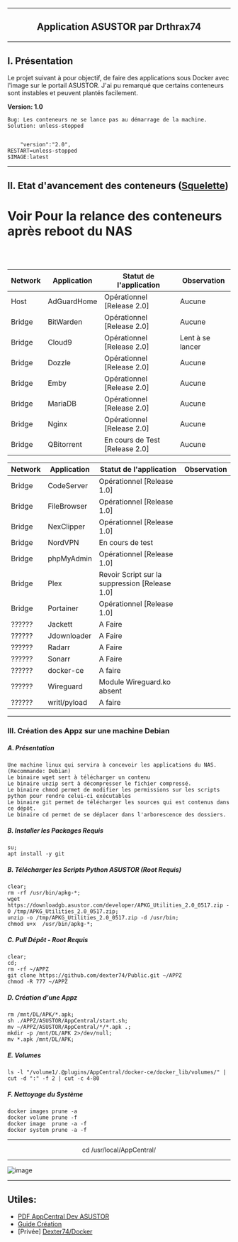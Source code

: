 ---------------------------------------------------------------------------------------------------------------------------------------------------------------------
## <p align='center'>Application ASUSTOR par Drthrax74</p>

---------------------------------------------------------------------------------------------------------------------------------------------------------------------

## I. Présentation
Le projet suivant à pour objectif, de faire des applications sous Docker avec l'image sur le portail ASUSTOR.
J'ai pu remarqué que certains conteneurs sont instables et peuvent plantés facilement.


**Version: 1.0**
```
Bug: Les conteneurs ne se lance pas au démarrage de la machine.
Solution: unless-stopped


    "version":"2.0", 
RESTART=unless-stopped
$IMAGE:latest
```

---------------------------------------------------------------------------------------------------------------------------------------------------------------------

## II. Etat d'avancement des conteneurs ([Squelette](https://github.com/dexter74/Public/blob/main/ASUSTOR/AppCentral/Squelette.md))

# Voir Pour la relance des conteneurs après reboot du NAS

<br />
<br />


| Network  |  Application  | Statut de l'application        | Observation          |
| -------- | ------------- | ------------------------------ | -------------------- |
|  Host    | AdGuardHome   | Opérationnel [Release 2.0]     |  Aucune              |
|  Bridge  | BitWarden     | Opérationnel [Release 2.0]     |  Aucune              |
|  Bridge  | Cloud9        | Opérationnel [Release 2.0]     | Lent à se lancer     |
|  Bridge  | Dozzle        | Opérationnel [Release 2.0]     |  Aucune              |
|  Bridge  | Emby 	        | Opérationnel [Release 2.0]     |  Aucune              |
|  Bridge  | MariaDB       | Opérationnel [Release 2.0]     |  Aucune              |
|  Bridge  | Nginx         | Opérationnel [Release 2.0]     |  Aucune              |
|  Bridge  | QBitorrent    | En cours de Test [Release 2.0] |  Aucune              |



| Network  |  Application  | Statut de l'application        | Observation          |
| -------- | ------------- | ------------------------------ | -------------------- |
|  Bridge  | CodeServer    | Opérationnel [Release 1.0]     |                      |
|  Bridge  | FileBrowser   | Opérationnel [Release 1.0]     |                      |
|  Bridge  | NexClipper    | Opérationnel [Release 1.0]     |                      |
|  Bridge  | NordVPN       | En cours de test               |                      |
|  Bridge  | phpMyAdmin    | Opérationnel [Release 1.0]     |                      |
|  Bridge  | Plex          | Revoir Script sur la suppression [Release 1.0]|       |
|  Bridge  | Portainer     | Opérationnel [Release 1.0]     |                      |
|  ??????  | Jackett       | A Faire                        |                      |
|  ??????  | Jdownloader   | A Faire                        |                      |
|  ??????  | Radarr        | A Faire                        |                      |
|  ??????  | Sonarr        | A Faire                        |                      |
|  ??????  | docker-ce     | A faire                        |                      |
|  ??????  | Wireguard     | Module Wireguard.ko absent     |                      |
|  ??????  | writl/pyload  | A faire                        |                      |

---------------------------------------------------------------------------------------------------------------------------------------------------------------------
### III. Création des Appz sur une machine Debian
##### A. Présentation
```
Une machine linux qui servira à concevoir les applications du NAS. (Recommande: Debian)
Le binaire wget sert à télécharger un contenu
Le binaire unzip sert à décompresser le fichier compressé.
Le binaire chmod permet de modifier les permissions sur les scripts python pour rendre celui-ci exécutables
Le binaire git permet de télécharger les sources qui est contenus dans ce dépôt.
Le binaire cd permet de se déplacer dans l'arborescence des dossiers.
```

##### B. Installer les Packages Requis
```
su;
apt install -y git
```

##### B. Télécharger les Scripts Python ASUSTOR (Root Requis)
```console
clear;
rm -rf /usr/bin/apkg-*;
wget https://downloadgb.asustor.com/developer/APKG_Utilities_2.0_0517.zip -O /tmp/APKG_Utilities_2.0_0517.zip;
unzip -o /tmp/APKG_Utilities_2.0_0517.zip -d /usr/bin;
chmod u+x  /usr/bin/apkg-*;
```


##### C. Pull Dépôt - Root Requis 

```console
clear;
cd;
rm -rf ~/APPZ
git clone https://github.com/dexter74/Public.git ~/APPZ
chmod -R 777 ~/APPZ
```

##### D. Création d'une Appz
```
rm /mnt/DL/APK/*.apk;
sh ./APPZ/ASUSTOR/AppCentral/start.sh;
mv ~/APPZ/ASUSTOR/AppCentral/*/*.apk .;
mkdir -p /mnt/DL/APK 2>/dev/null;
mv *.apk /mnt/DL/APK;
```

##### E. Volumes
```
ls -l "/volume1/.@plugins/AppCentral/docker-ce/docker_lib/volumes/" | cut -d ":" -f 2 | cut -c 4-80
```

##### F. Nettoyage du Système
```
docker images prune -a
docker volume prune -f
docker image  prune -a -f
docker system prune -a -f
```

----------------------------------------------------------------------------------------------------------------------------------------------------------------------
<p align='center'> cd /usr/local/AppCentral/ </p>

----------------------------------------------------------------------------------------------------------------------------------------------------------------------
 ![image](https://user-images.githubusercontent.com/35907/193457835-68095cc1-2a77-458c-8b93-b9105c103d2f.png)


---------------------------------------------------------------------------------------------------------------------------------------------------------------------

Utiles:
 - 
 - [PDF AppCentral Dev ASUSTOR](https://downloadgb.asustor.com/developer/App_Central_Developer_Guide_4.1.0_20220622.pdf)
 - [Guide Création](https://amigotechnotes.wordpress.com/2014/05/06/how-to-create-an-apk-for-asustor-adm-to-distribute-your-lamp/) 
 - [Privée] [Dexter74/Docker](https://github.com/dexter74/Archives/tree/main/Docker/V1/2.Conteneurs)
